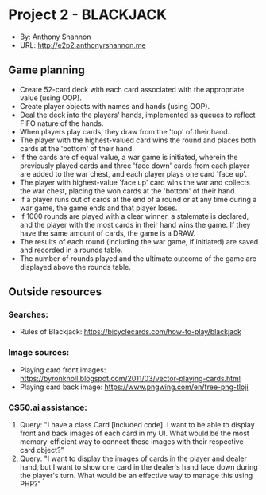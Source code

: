 # Project 2 - BLACKJACK
+ By: Anthony Shannon
+ URL: <http://e2p2.anthonyrshannon.me>

## Game planning
- Create 52-card deck with each card associated with the appropriate value (using OOP).
- Create player objects with names and hands (using OOP).
- Deal the deck into the players' hands, implemented as queues to reflect FIFO nature of the hands.
- When players play cards, they draw from the 'top' of their hand.
- The player with the highest-valued card wins the round and places both cards at the 'bottom' of their hand.
- If the cards are of equal value, a war game is initiated, wherein the previously played cards and three 'face down' cards from each player are added to the war chest, and each player plays one card 'face up'.
- The player with highest-value 'face up' card wins the war and collects the war chest, placing the won cards at the 'bottom' of their hand.
- If a player runs out of cards at the end of a round or at any time during a war game, the game ends and that player loses.
- If 1000 rounds are played with a clear winner, a stalemate is declared, and the player with the most cards in their hand wins the game. If they have the same amount of cards, the game is a DRAW.
- The results of each round (including the war game, if initiated) are saved and recorded in a rounds table.
- The number of rounds played and the ultimate outcome of the game are displayed above the rounds table.

## Outside resources
### Searches:
- Rules of Blackjack: <https://bicyclecards.com/how-to-play/blackjack>


### Image sources:
- Playing card front images: <https://byronknoll.blogspot.com/2011/03/vector-playing-cards.html>
- Playing card back image: <https://www.pngwing.com/en/free-png-tloji>

### CS50.ai assistance:
1. Query: "I have a class Card [included code]. I want to be able to display front and back images of each card in my UI. What would be the most memory-efficient way to connect these images with their respective card object?"
2. Query: "I want to display the images of cards in the player and dealer hand, but I want to show one card in the dealer's hand face down during the player's turn. What would be an effective way to manage this using PHP?"
